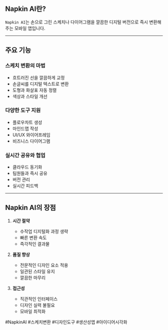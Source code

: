 ## Napkin AI란?

`Napkin AI`는 손으로 그린 스케치나 다이어그램을 깔끔한 디지털 버전으로 즉시 변환해주는 모바일 앱입니다. 

---
## 주요 기능

### 스케치 변환의 마법
- 흐트러진 선을 깔끔하게 교정
- 손글씨를 디지털 텍스트로 변환
- 도형과 화살표 자동 정렬
- 색상과 스타일 개선

### 다양한 도구 지원
- 플로우차트 생성
- 마인드맵 작성
- UI/UX 와이어프레임
- 비즈니스 다이어그램

### 실시간 공유와 협업
- 클라우드 동기화
- 팀원들과 즉시 공유
- 버전 관리
- 실시간 피드백

---

## Napkin AI의 장점

1. **시간 절약**
   - 수작업 디지털화 과정 생략
   - 빠른 변환 속도
   - 즉각적인 결과물

2. **품질 향상**
   - 전문적인 디자인 요소 적용
   - 일관된 스타일 유지
   - 깔끔한 마무리

3. **접근성**
   - 직관적인 인터페이스
   - 디자인 실력 불필요
   - 모바일 최적화


#NapkinAI #스케치변환 #디자인도구 #생산성앱 #아이디어시각화